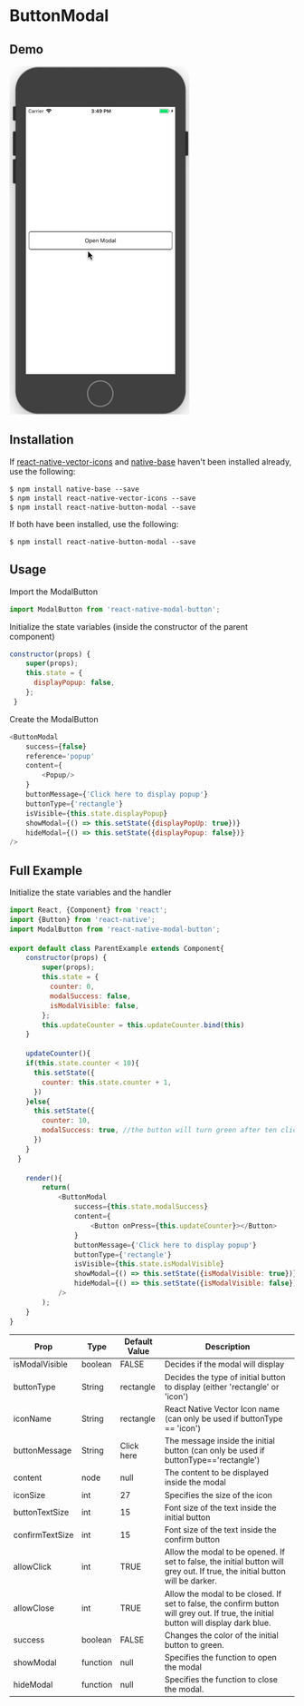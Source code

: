 ButtonModal
======
Demo
------
![Alt Text](https://github.com/EricWiener/react-native-button-modal/blob/master/ButtonModalDemoGIF.gif)

Installation
------
If [react-native-vector-icons](https://github.com/oblador/react-native-vector-icons) and [native-base](https://nativebase.io) haven't been installed already, use the following:
```
$ npm install native-base --save
$ npm install react-native-vector-icons --save
$ npm install react-native-button-modal --save
```
If both have been installed, use the following:
```
$ npm install react-native-button-modal --save
```

Usage
------
Import the ModalButton
```javascript
import ModalButton from 'react-native-modal-button';
```

Initialize the state variables (inside the constructor of the parent component)
```javascript
constructor(props) {
    super(props);
    this.state = {
      displayPopup: false,
    };
 }
```

Create the ModalButton
```javascript
<ButtonModal
    success={false}
    reference='popup'
    content={
        <Popup/>
    }
    buttonMessage={'Click here to display popup'}
    buttonType={'rectangle'}
    isVisible={this.state.displayPopup}
    showModal={() => this.setState({displayPopUp: true})}
    hideModal={() => this.setState({displayPopup: false})}
/>
```

Full Example
------
Initialize the state variables and the handler
```javascript
import React, {Component} from 'react';
import {Button} from 'react-native';
import ModalButton from 'react-native-modal-button';

export default class ParentExample extends Component{
    constructor(props) {
        super(props);
        this.state = {
          counter: 0,
          modalSuccess: false,
          isModalVisible: false,
        };
        this.updateCounter = this.updateCounter.bind(this)
    }

    updateCounter(){
    if(this.state.counter < 10){
      this.setState({
        counter: this.state.counter + 1,
      })
    }else{
      this.setState({
        counter: 10,
        modalSuccess: true, //the button will turn green after ten clicks
      })
    }
  }

    render(){
        return(
            <ButtonModal
                success={this.state.modalSuccess}
                content={
                    <Button onPress={this.updateCounter}></Button>
                }
                buttonMessage={'Click here to display popup'}
                buttonType={'rectangle'}
                isVisible={this.state.isModalVisible}
                showModal={() => this.setState({isModalVisible: true})}
                hideModal={() => this.setState({isModalVisible: false})}
            />
        );
    }
}
```


| Prop            | Type    | Default Value | Description                                                                                                                          |
|-----------------|---------|---------------|-------------------------------------------------------------------------------------------|
| isModalVisible  | boolean | FALSE         | Decides if the modal will display                                                                                                |
| buttonType      | String  | rectangle     | Decides the type of initial button to display (either 'rectangle' or 'icon')                                                         |
| iconName        | String  | rectangle     | React Native Vector Icon name (can only be used if buttonType == 'icon')                                                             |
| buttonMessage   | String  | Click here    | The message inside the initial button (can only be used if buttonType=='rectangle')                                                  |
| content         | node    | null          | The content to be displayed inside the modal                                                                                         |
| iconSize        | int     | 27            | Specifies the size of the icon                                                                                                       |
| buttonTextSize  | int     | 15            | Font size of the text inside the initial button                                                                                      |
| confirmTextSize | int     | 15            | Font size of the text inside the confirm button                                                                                      |
| allowClick      | int     | TRUE          | Allow the modal to be opened. If set to false, the initial button will grey out. If true,                   the initial button will be darker.         |
| allowClose      | int     | TRUE          | Allow the modal to be closed. If set to false, the confirm button will grey out. If true, the initial button will display dark blue. |
| success         | boolean | FALSE         | Changes the color of the initial button to green.       
| showModal      | function     | null          | Specifies the function to open the modal |
| hideModal         | function | null         | Specifies the function to close the modal. |   
